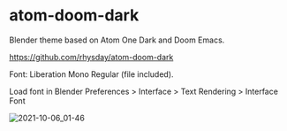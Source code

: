 # atom-doom-dark
Blender theme based on Atom One Dark and Doom Emacs.

https://github.com/rhysday/atom-doom-dark

Font: Liberation Mono Regular (file included).

Load font in Blender Preferences > Interface > Text Rendering > Interface Font

![2021-10-06_01-46](https://user-images.githubusercontent.com/37921982/145349695-df1190ae-3799-40f4-ba81-b6156b412290.jpg)
